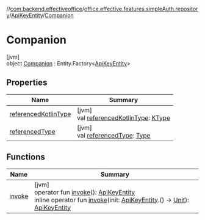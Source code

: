 //[com.backend.effectiveoffice](../../../../index.md)/[office.effective.features.simpleAuth.repository](../../index.md)/[ApiKeyEntity](../index.md)/[Companion](index.md)

# Companion

[jvm]\
object [Companion](index.md) : Entity.Factory&lt;[ApiKeyEntity](../index.md)&gt;

## Properties

| Name | Summary |
|---|---|
| [referencedKotlinType](../../../office.effective.features.workspace.repository/-workspace-zones/index.md#1580874516%2FProperties%2F-1216412040) | [jvm]<br>val [referencedKotlinType](../../../office.effective.features.workspace.repository/-workspace-zones/index.md#1580874516%2FProperties%2F-1216412040): [KType](https://kotlinlang.org/api/latest/jvm/stdlib/kotlin.reflect/-k-type/index.html) |
| [referencedType](../../../office.effective.features.workspace.repository/-workspace-zones/index.md#-1165976043%2FProperties%2F-1216412040) | [jvm]<br>val [referencedType](../../../office.effective.features.workspace.repository/-workspace-zones/index.md#-1165976043%2FProperties%2F-1216412040): [Type](https://docs.oracle.com/javase/8/docs/api/java/lang/reflect/Type.html) |

## Functions

| Name | Summary |
|---|---|
| [invoke](../../../office.effective.features.workspace.repository/-workspace-zone-entity/-companion/index.md#-1863046006%2FFunctions%2F-1216412040) | [jvm]<br>operator fun [invoke](../../../office.effective.features.workspace.repository/-workspace-zone-entity/-companion/index.md#-1863046006%2FFunctions%2F-1216412040)(): [ApiKeyEntity](../index.md)<br>inline operator fun [invoke](index.md#1015406641%2FFunctions%2F-1216412040)(init: [ApiKeyEntity](../index.md).() -&gt; [Unit](https://kotlinlang.org/api/latest/jvm/stdlib/kotlin/-unit/index.html)): [ApiKeyEntity](../index.md) |
